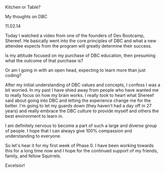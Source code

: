 Kitchen or Table?

My thoughts on DBC

11.02.14

Today I watched a video from one of the founders of Dev Bootcamp, Shereef.  He basically went into the core principles of DBC and what a new attendee expects from the program will greatly determine their success.

Is my attitude focused on my purchase of DBC education, then presuming what the outcome of that purchase is?

Or am I going in with an open head, expecting to learn more than just coding?

After my initial understanding of DBC values and concepts, I confess I was a bit worried.  In my past I have shied away from people who have wanted me to really focus on how my brain works.  I really took to heart what Shereef said about going into DBC and letting the experience change me for the better.  I'm going to let my guards down (they haven't had a day off in 27 years) and really embrace the DBC culture to provide myself and others the best environment to learn in.

I am definitely nervous to become a part of such a large and diverse group of people. I hope that I can always give 100% compassion and understanding to everyone.

So let's hear it for my first week of Phase 0.  I have been working towards this for a long time now and I hope for the continued support of my friends, family, and fellow Squirrels.

Excelsior!
